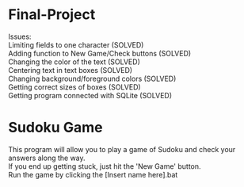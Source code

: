 # Final-Project
Issues:  
Limiting fields to one character (SOLVED)  
Adding function to New Game/Check buttons (SOLVED)  
Changing the color of the text (SOLVED)  
Centering text in text boxes (SOLVED)  
Changing background/foreground colors (SOLVED)  
Getting correct sizes of boxes (SOLVED)  
Getting program connected with SQLite (SOLVED)  

# Sudoku Game
This program will allow you to play a game of Sudoku and check your answers along the way.  
If you end up getting stuck, just hit the 'New Game' button.  
Run the game by clicking the [Insert name here].bat  